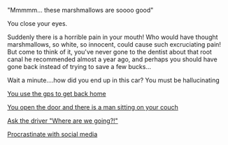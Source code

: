 "Mmmmm... these marshmallows are soooo good" 

You close your eyes.

Suddenly there is a horrible pain in your mouth! Who would have
thought marshmallows, so white, so innocent, could cause such
excruciating pain! But come to think of it, you've never gone
to the dentist about that root canal he recommended almost a
year ago, and perhaps you should have gone back instead of
trying to save a few bucks...

Wait a minute....how did you end up in this car?  You must be hallucinating 

[You use the gps to get back home](https://www.youtube.com/watch?v=RvlhrgSZrfA)

[You open the door and there is a man sitting on your couch](../movie-ripoffs/zoolander/zoolander.md)

[Ask the driver "Where are we going?!"](ricky/ricky.md)

[Procrastinate with social media](../lamping/lamping.md)
